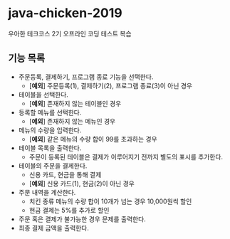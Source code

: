 # java-chicken-2019
우아한 테크코스 2기 오프라인 코딩 테스트 복습

## 기능 목록
* 주문등록, 결제하기, 프로그램 종료 기능을 선택한다.
    * [**예외**] 주문등록(1), 결제하기(2), 프로그램 종료(3)이 아닌 경우
* 테이블을 선택한다.
    * [**예외**] 존재하지 않는 테이블인 경우
* 등록할 메뉴를 선택한다.
    * [**예외**] 존재하지 않는 메뉴인 경우
* 메뉴의 수량을 입력한다.
    * [**예외**] 같은 메뉴의 수량 합이 99를 초과하는 경우
* 테이블 목록을 출력한다.
    * 주문이 등록된 테이블은 결제가 이루어지기 전까지 별도의 표시를 추가한다.
* 테이블의 주문을 결제한다.
    * 신용 카드, 현금을 통해 결제
    * [**예외**] 신용 카드(1), 현금(2)이 아닌 경우
* 주문 내역을 계산한다.
    * 치킨 종류 메뉴의 수량 합이 10개가 넘는 경우 10,000원씩 할인
    * 현금 결제는 5%를 추가로 할인
* 주문 혹은 결제가 불가능한 경우 문제를 출력한다.
* 최종 결제 금액을 출력한다.